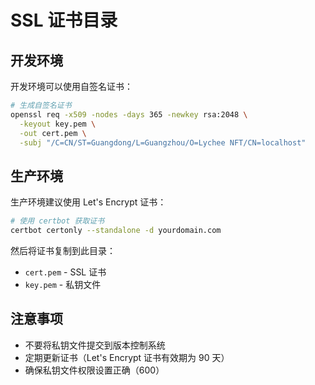 # SSL 证书目录

## 开发环境

开发环境可以使用自签名证书：

```bash
# 生成自签名证书
openssl req -x509 -nodes -days 365 -newkey rsa:2048 \
  -keyout key.pem \
  -out cert.pem \
  -subj "/C=CN/ST=Guangdong/L=Guangzhou/O=Lychee NFT/CN=localhost"
```

## 生产环境

生产环境建议使用 Let's Encrypt 证书：

```bash
# 使用 certbot 获取证书
certbot certonly --standalone -d yourdomain.com
```

然后将证书复制到此目录：
- `cert.pem` - SSL 证书
- `key.pem` - 私钥文件

## 注意事项

- 不要将私钥文件提交到版本控制系统
- 定期更新证书（Let's Encrypt 证书有效期为 90 天）
- 确保私钥文件权限设置正确（600）
